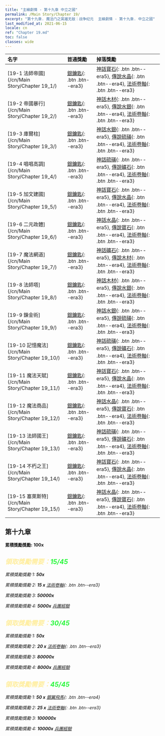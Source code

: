 ```yaml
---
title: "主線劇情 - 第十九章 中立之國"
permalink: /Main Story/Chapter 19/
excerpt: "第十九章. 魔法门之英雄无敌：战争纪元  主線劇情 - 第十九章. 中立之國"
last_modified_at: 2021-06-15
locale: cn
ref: "Chapter 19.md"
toc: false
classes: wide
---
```


  | 名字 |  首通獎勵 | 掉落獎勵 |
  |:------------|:------------|:------------| 
  | [19-1 法師帝國](/cn/Main Story/Chapter 19_1/) | [銀鑰匙](/cn/Items/con_693/){: .btn .btn--era3} | [神話寶石](/cn/Items/mat_65/){: .btn .btn--era5}, [傳說水晶](/cn/Items/mat_59/){: .btn .btn--era4}, [法術卷軸](/cn/Items/con_694/){: .btn .btn--era3} |
  | [19-2 帝國暴行](/cn/Main Story/Chapter 19_2/) | [銀鑰匙](/cn/Items/con_693/){: .btn .btn--era3} | [神話木材](/cn/Items/mat_62/){: .btn .btn--era5}, [傳說水銀](/cn/Items/mat_56/){: .btn .btn--era4}, [法術卷軸](/cn/Items/con_694/){: .btn .btn--era3} |
  | [19-3 庫爾柱](/cn/Main Story/Chapter 19_3/) | [銀鑰匙](/cn/Items/con_693/){: .btn .btn--era3} | [神話水銀](/cn/Items/mat_63/){: .btn .btn--era5}, [傳說硫磺](/cn/Items/mat_57/){: .btn .btn--era4}, [法術卷軸](/cn/Items/con_694/){: .btn .btn--era3} |
  | [19-4 唱唱高調](/cn/Main Story/Chapter 19_4/) | [銀鑰匙](/cn/Items/con_693/){: .btn .btn--era3} | [神話硫磺](/cn/Items/mat_64/){: .btn .btn--era5}, [傳說礦石](/cn/Items/mat_54/){: .btn .btn--era4}, [法術卷軸](/cn/Items/con_694/){: .btn .btn--era3} |
  | [19-5 加文建國](/cn/Main Story/Chapter 19_5/) | [銀鑰匙](/cn/Items/con_693/){: .btn .btn--era3} | [神話寶石](/cn/Items/mat_65/){: .btn .btn--era5}, [傳說水晶](/cn/Items/mat_59/){: .btn .btn--era4}, [法術卷軸](/cn/Items/con_694/){: .btn .btn--era3} |
  | [19-6 二元政體](/cn/Main Story/Chapter 19_6/) | [銀鑰匙](/cn/Items/con_693/){: .btn .btn--era3} | [神話水晶](/cn/Items/mat_66/){: .btn .btn--era5}, [傳說寶石](/cn/Items/mat_58/){: .btn .btn--era4}, [法術卷軸](/cn/Items/con_694/){: .btn .btn--era3} |
  | [19-7 魔法網道](/cn/Main Story/Chapter 19_7/) | [銀鑰匙](/cn/Items/con_693/){: .btn .btn--era3} | [神話礦石](/cn/Items/mat_61/){: .btn .btn--era5}, [傳說木材](/cn/Items/mat_55/){: .btn .btn--era4}, [法術卷軸](/cn/Items/con_694/){: .btn .btn--era3} |
  | [19-8 法師塔](/cn/Main Story/Chapter 19_8/) | [銀鑰匙](/cn/Items/con_693/){: .btn .btn--era3} | [神話木材](/cn/Items/mat_62/){: .btn .btn--era5}, [傳說水銀](/cn/Items/mat_56/){: .btn .btn--era4}, [法術卷軸](/cn/Items/con_694/){: .btn .btn--era3} |
  | [19-9 鍊金術](/cn/Main Story/Chapter 19_9/) | [銀鑰匙](/cn/Items/con_693/){: .btn .btn--era3} | [神話水銀](/cn/Items/mat_63/){: .btn .btn--era5}, [傳說硫磺](/cn/Items/mat_57/){: .btn .btn--era4}, [法術卷軸](/cn/Items/con_694/){: .btn .btn--era3} |
  | [19-10 記憶魔法](/cn/Main Story/Chapter 19_10/) | [銀鑰匙](/cn/Items/con_693/){: .btn .btn--era3} | [神話硫磺](/cn/Items/mat_64/){: .btn .btn--era5}, [傳說礦石](/cn/Items/mat_54/){: .btn .btn--era4}, [法術卷軸](/cn/Items/con_694/){: .btn .btn--era3} |
  | [19-11 魔法天賦](/cn/Main Story/Chapter 19_11/) | [銀鑰匙](/cn/Items/con_693/){: .btn .btn--era3} | [神話寶石](/cn/Items/mat_65/){: .btn .btn--era5}, [傳說水晶](/cn/Items/mat_59/){: .btn .btn--era4}, [法術卷軸](/cn/Items/con_694/){: .btn .btn--era3} |
  | [19-12 魔法商品](/cn/Main Story/Chapter 19_12/) | [銀鑰匙](/cn/Items/con_693/){: .btn .btn--era3} | [神話水晶](/cn/Items/mat_66/){: .btn .btn--era5}, [傳說寶石](/cn/Items/mat_58/){: .btn .btn--era4}, [法術卷軸](/cn/Items/con_694/){: .btn .btn--era3} |
  | [19-13 法師國王](/cn/Main Story/Chapter 19_13/) | [銀鑰匙](/cn/Items/con_693/){: .btn .btn--era3} | [神話硫磺](/cn/Items/mat_64/){: .btn .btn--era5}, [傳說礦石](/cn/Items/mat_54/){: .btn .btn--era4}, [法術卷軸](/cn/Items/con_694/){: .btn .btn--era3} |
  | [19-14 不朽之王](/cn/Main Story/Chapter 19_14/) | [銀鑰匙](/cn/Items/con_693/){: .btn .btn--era3} | [神話寶石](/cn/Items/mat_65/){: .btn .btn--era5}, [傳說水晶](/cn/Items/mat_59/){: .btn .btn--era4}, [法術卷軸](/cn/Items/con_694/){: .btn .btn--era3} |
  | [19-15 塞萊斯特](/cn/Main Story/Chapter 19_15/) | [銀鑰匙](/cn/Items/con_693/){: .btn .btn--era3} | [神話水晶](/cn/Items/mat_66/){: .btn .btn--era5}, [傳說寶石](/cn/Items/mat_58/){: .btn .btn--era4}, [法術卷軸](/cn/Items/con_694/){: .btn .btn--era3} |


##  第十九章

 **累積獎勵獎勵:**  **100x** <i class="fas fa-gem"/>



## <span style="color: #ffeea0">   領取獎勵需要：</span><span style="color: #27f73a">15/45</span>

 累積獎勵獎勵 1:  **50x** <i class="fas fa-gem"/>

 累積獎勵獎勵 2: **15 x** [法術卷軸](/cn/Items/con_694/){: .btn .btn--era3}

 累積獎勵獎勵 3:  **50000x** <i class="fas fa-coins"/>

 累積獎勵獎勵 4:  **5000x** [兵團經驗](/cn/Items/con_902/)



## <span style="color: #ffeea0">   領取獎勵需要：</span><span style="color: #27f73a">30/45</span>

 累積獎勵獎勵 1:  **50x** <i class="fas fa-gem"/>

 累積獎勵獎勵 2: **20 x** [法術卷軸](/cn/Items/con_694/){: .btn .btn--era3}

 累積獎勵獎勵 3:  **80000x** <i class="fas fa-coins"/>

 累積獎勵獎勵 4:  **8000x** [兵團經驗](/cn/Items/con_902/)



## <span style="color: #ffeea0">   領取獎勵需要：</span><span style="color: #27f73a">45/45</span>

 累積獎勵獎勵 1: **50 x** [銀翼飛馬](/cn/Items/unt_202/){: .btn .btn--era4}

 累積獎勵獎勵 2: **25 x** [法術卷軸](/cn/Items/con_694/){: .btn .btn--era3}

 累積獎勵獎勵 3:  **100000x** <i class="fas fa-coins"/>

 累積獎勵獎勵 4:  **10000x** [兵團經驗](/cn/Items/con_902/)


